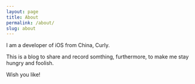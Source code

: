 ```yaml
---
layout: page
title: About
permalink: /about/
slug: about
---
```


I am a  developer of iOS from China, Curly.

This is a blog to share and record somthing, furthermore, to make me stay hungry and foolish.

Wish you like!

